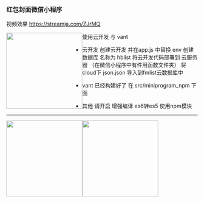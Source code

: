 ### 红包封面微信小程序

视频效果
<a href="https://streamja.com/ZJrMQ">https://streamja.com/ZJrMQ</a>


<img src="https://i.loli.net/2021/01/13/h4MX68AFeWwqNyT.png" width="200" style="float:left"/>


使用云开发  与 vant

* 云开发
创建云开发 并在app.js 中替换 env
创建数据库 名称为 hblist
将云开发代码部署到 云服务器 （在微信小程序中有件用函数文件夹）
将cloud下 json.json 导入到fmlist云数据库中 

* vant 
已经构建好了 在 src/miniprogram_npm 下面

* 其他
请开启 增强编译  es6转es5 使用npm模块

---


<img src="https://i.loli.net/2021/01/13/12thkWOmGYdQq9Z.png" width="200" style="float:left"/>
<img src="https://i.loli.net/2021/01/13/i2mYon5jb4kchaP.png" width="200" style="float:left"/>

